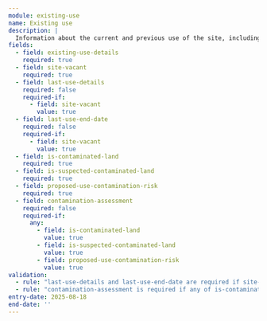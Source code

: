 ```yaml
---
module: existing-use
name: Existing use
description: |
  Information about the current and previous use of the site, including contamination status and supporting documents.
fields:
  - field: existing-use-details
    required: true
  - field: site-vacant
    required: true
  - field: last-use-details
    required: false
    required-if:
      - field: site-vacant
        value: true
  - field: last-use-end-date
    required: false
    required-if:
      - field: site-vacant
        value: true
  - field: is-contaminated-land
    required: true
  - field: is-suspected-contaminated-land
    required: true
  - field: proposed-use-contamination-risk
    required: true
  - field: contamination-assessment
    required: false
    required-if:
      any:
        - field: is-contaminated-land
          value: true
        - field: is-suspected-contaminated-land
          value: true
        - field: proposed-use-contamination-risk
          value: true
validation:
  - rule: "last-use-details and last-use-end-date are required if site-vacant is true"
  - rule: "contamination-assessment is required if any of is-contaminated-land, is-suspected-contaminated-land, or proposed-use-contamination-risk is true"
entry-date: 2025-08-18
end-date: ''
---
```

